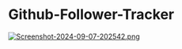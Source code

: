 # Github-Follower-Tracker

[![Screenshot-2024-09-07-202542.png](https://i.postimg.cc/B6z9sVKg/Screenshot-2024-09-07-202542.png)](https://postimg.cc/5Y8kSppY)
